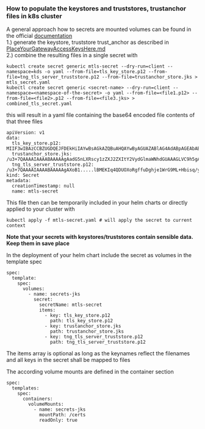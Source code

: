 ### How to populate the keystores and truststores, trustanchor files in k8s cluster

A general approach how to secrets are mounted volumes can be found in the official [documentation](https://kubernetes.io/docs/tasks/inject-data-application/distribute-credentials-secure/#create-a-pod-that-has-access-to-the-secret-data-through-a-volume)  
1.) generate the keystore, truststore trust_anchor as described in [PlaceYourGatewayAccessKeysHere.md](PlaceYourGatewayAccessKeysHere.md)  
2.) combine the resulting files in a single secret with

```(bash)
kubectl create secret generic mtls-secret --dry-run=client --namespace=kds -o yaml --from-file=tls_key_store.p12 --from-file=tng_tls_server_truststore.p12 --from-file=trustanchor_store.jks > mtls_secret.yaml
kubectl create secret generic <secret-name> --dry-run=client --namespace=<namespace-of-the-secret> -o yaml --from-file=<file1.p12> --from-file=<file2>.p12 --from-file=<file3.jks> > combined_tls_secret.yaml
```

this will result in a yaml file containing the base64 encoded file contents of that three files

```(json)
apiVersion: v1
data:
  tls_key_store.p12: MIIF3wIBAzCCBZUGDQEJFDEkHiIAYwBsAGkAZQBuAHQAYwByAGUAZABlAG4AdABpAGEAbABzMEEwMTANBglghkgBZQMEAgEFAAQgt/aPlSTVrkAIplPg++vrX...../czGzdjH1XPrutiae8EAFoECKv4c1pYD2TDAgIIAA==
  trustanchor_store.jks: /u3+7QAAAAIAAAABAAAAAgAadG5nLXRscy1zZXJ2ZXItY2VydGlmaWNhdGUAAAGLVC9h5gAFWC41MDkAAAUaMIIFFjCCAv6gAwIBAgIRAJErCEr
  tng_tls_server_truststore.p12: /u3+7QAAAAIAAAABAAAAAgAXoB1.....lBMEKIq4QDUOXoRgffuDghje1WrG9ML+Hbisq/yFOGwXD9RiX8F6sw6W4avAuvDsz
kind: Secret
metadata:
  creationTimestamp: null
  name: mtls-secret
```

This file then can be temporarily included in your helm charts or directly applied to your cluster with

```(shell)
kubectl apply -f mtls-secret.yaml # will apply the secret to current context
```

**Note that your secrets with keystores/truststores contain sensible data. Keep them in save place**

In the deployment of your helm chart include the secret as volumes in the template spec

```(helm)
spec:
  template:
    spec:
      volumes:
        - name: secrets-jks
          secret:
            secretName: mtls-secret
            items:
              - key: tls_key_store.p12
                path: tls_key_store.p12
              - key: trustanchor_store.jks
                path: trustanchor_store.jks
              - key: tng_tls_server_truststore.p12
                path: tng_tls_server_truststore.p12
```

The items array is optional as long as the keynames reflect the filenames and all keys in the secret
shall be mapped to files

The according volume mounts are defined in the container section

```(helm)
spec:
  templates:
    spec:
      containers:
        volumeMounts:
          - name: secrets-jks
            mountPath: /certs
            readOnly: true
```

